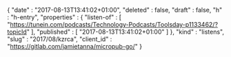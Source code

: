 {
  "date" : "2017-08-13T13:41:02+01:00",
  "deleted" : false,
  "draft" : false,
  "h" : "h-entry",
  "properties" : {
    "listen-of" : [ "https://tunein.com/podcasts/Technology-Podcasts/Toolsday-p1133462/?topicId" ],
    "published" : [ "2017-08-13T13:41:02+01:00" ]
  },
  "kind" : "listens",
  "slug" : "2017/08/kzrca",
  "client_id" : "https://gitlab.com/jamietanna/micropub-go/"
}
